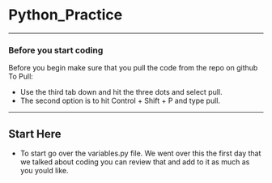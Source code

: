 # Python_Practice

---

### Before you start coding

Before you begin make sure that you pull the code from the repo on github
To Pull:

- Use the third tab down and hit the three dots and select pull.
- The second option is to hit Control + Shift + P and type pull.

---

## Start Here

- To start go over the variables.py file. We went over this the first day that we talked about coding you can review that and add to it as much as you yould like.
